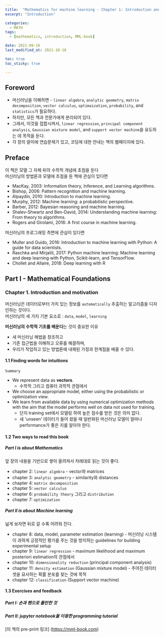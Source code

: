 ```yaml
---
title:  "Mathematics for machine learning - Chapter 1: Introduction and motivation"
excerpt: "Introduction"

categories:
  - MATH
tags:
  - [mathematics, introduction, MML-book]

date: 2021-09-16
last_modified_at: 2021-10-10

toc: true
toc_sticky: true

---
```

## Foreword

- 머신러닝을 이해하면 - `linear algebra`, `analytic geometry`, `matrix decomposition`, `vector calculus`, `optimaization`, `probability`, and `statistics`가 필요하다.  
- 하지만, 모든 책과 전문가에게 분리되어 있다.  
- 그래서, 이것을 접합시켜서, `linear regression`, `principal component analysis`, `Gaussian mixture model`, and `support vector machine`을 유도하는 데 목적을 둔다.
- 각 장의 말미에 연습문제가 있고, 코딩에 대한 안내는 책의 웹페이지에 있다.  

## Preface

이 책은 모델 그 자체 뒤의 수학적 개념에 초점을 둔다  
머신러닝의 방법론과 모델에 초점을 둔 책에 관심이 있다면  

- MacKay, 2003: Information theory, Inference, and Learning algorithms.
- Bishop, 2006: Pattern recognition and machine learning.
- Alpaydin, 2010: Introduction to machine learning.
- Murphy, 2012: Machine learning: a probabilistic perspective.
- Barber, 2012: Bayesian reasoning and machine learning.
- Shalev-Shwartz and Ben-David, 2014: Understanding machine learning: From theory to algorithms.
- Rogers and Girolami, 2016: A first course in machine learning.

머신러닝의 프로그래밍 측면에 관심이 있다면

- Muller and Guido, 2016: Introduction to machine learning with Python: A guide for data scientists.
- Raschka and Mirjalili, 2017: Python machine learning: Machine learning and deep learning with Python, Scikit-learn, and TensorFlow.
- Chollet and Allaire, 2018: Deep learning with R

## Part I - Mathematical Foundations

### Chapter 1. Introduction and motivation

머신러닝은 데이터로부터 가치 있는 정보를 `automatically` 추출하는 알고리즘을 디자인하는 것이다.  
머신러닝의 세 가지 기본 요소로 : `data`, `model`, `learning`  

**머신러닝의 수학적 기초를 배운다**는 것이 중요한 이유

- 새 머신러닝 해법을 창조하고
- 기존 접근법을 이해하고 오류를 해결하며,
- 우리가 작업하고 있는 방법론에 내재된 가정과 한계점을 배울 수 있다.

#### 1.1 Finding words for intuitions

`Summary`

- We represent data as **vectors**.
  - 수학적 그리고 컴퓨터 과학적 관점에서
- We choose an appropriate model, either using the probabilistic or optimization view.
- We learn from available data by using numerical optimization methods with the aim that the model performs well on data not used for training.
  - 단지 training set에서 모델링 하여 높은 점수를 받은 것은 의미 없다.
  - 새 'unseen' 데이터가 들어 왔을 때 일반화된 머신러닝 모델이 얼마나 performance가 좋은 지를 알아야 한다.

#### 1.2 Two ways to read this book

##### Part I is about Mathematics

앞 장의 내용을 기반으로 쌓아 올려져서 차례대로 읽는 것이 좋다.

- chapter 2: `linear algebra` - vector와 matrices
- chapter 3: `analytic geometry` - similarity와 distances
- chapter 4: `matrix decomposition`
- chapter 5: `vector calculus`
- chapter 6: `probability theory` 그리고 `distribution`
- chapter 7: `optimization`

##### Part II is about Machine learning

넓게 보자면 뒤로 갈 수록 어려워 진다.

- chapter 8: data, model, parameter estimation (learning) - 머신러닝 시스템이 과하게 긍정적인 평가를 주는 것을 방지하는 guidelines for building experimental setup
- chapter 9: `linear regression` - maximum likelihood and maximum posteriori estimation의 관점에서
- chapter 10: `dimensionality reduction` (principal component analysis)
- chapter 11: `density estimation` (Gaussian mixture model) - 주어진 데이터셋을 묘사하는 확률 분포를 찾는 것에 목적
- chapter 12: `classification` (Support vector machine)

#### 1.3 Exercises and feedback

##### Part I: 손과 펜으로 풀만한 것

##### Part II: jupyter notebook을 이용한 programming tutorial

[이 책의 pre-print 링크] (<https://mml-book.com>)

